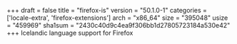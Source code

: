 +++
draft = false
title = "firefox-is"
version = "50.1.0-1"
categories = ['locale-extra', 'firefox-extensions']
arch = "x86_64"
size = "395048"
usize = "459969"
sha1sum = "2430c40d9c4ea9f306bb1d27805723184a530e42"
+++
Icelandic language support for Firefox